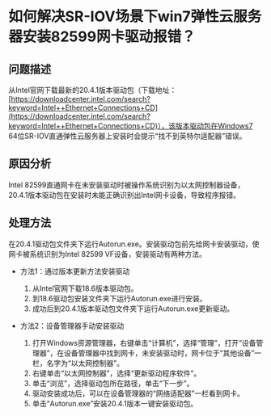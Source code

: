 # 如何解决SR-IOV场景下win7弹性云服务器安装82599网卡驱动报错？<a name="ZH-CN_TOPIC_0053287548"></a>

## 问题描述<a name="section395352320453"></a>

从Intel官网下载最新的20.4.1版本驱动包（下载地址：[https://downloadcenter.intel.com/search?keyword=Intel++Ethernet+Connections+CD](https://downloadcenter.intel.com/search?keyword=Intel++Ethernet+Connections+CD)），该版本驱动包在Windows7 64位SR-IOV直通弹性云服务器上安装时会提示“找不到英特尔适配器”错误。

## 原因分析<a name="section1422482320829"></a>

Intel 82599直通网卡在未安装驱动时被操作系统识别为以太网控制器设备，20.4.1版本驱动包在安装时未能正确识别出Intel网卡设备，导致程序报错。

## 处理方法<a name="section1276332720914"></a>

在20.4.1驱动包文件夹下运行Autorun.exe。安装驱动包前先给网卡安装驱动，使网卡被系统识别为Intel 82599 VF设备，安装驱动有两种方法。

-   方法1：通过版本更新方法安装驱动
    1.  从Intel官网下载18.6版本驱动包。
    2.  到18.6驱动包安装文件夹下运行Autorun.exe进行安装。
    3.  成功后到20.4.1版本驱动包文件夹下运行Autorun.exe更新驱动。

-   方法2：设备管理器手动安装驱动
    1.  打开Windows资源管理器，右键单击“计算机”，选择“管理”，打开“设备管理器”，在设备管理器中找到网卡，未安装驱动时，网卡位于“其他设备”一栏，名字为“以太网控制器”。
    2.  右键单击“以太网控制器”，选择“更新驱动程序软件”。
    3.  单击“浏览”，选择驱动包所在路径，单击“下一步”。
    4.  驱动安装成功后，可以在设备管理器的“网络适配器”一栏看到网卡。
    5.  单击“Autorun.exe”安装20.4.1版本一键安装驱动包。


